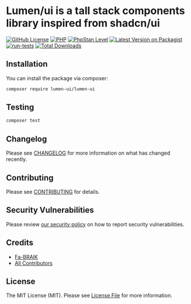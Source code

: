 # Lumen/ui is a tall stack components library inspired from shadcn/ui

[![GitHub License](https://img.shields.io/github/license/nuxtifyts/php-dto)](https://github.com/Fa-BRAIK/lumen-tw/blob/main/LICENSE.md)
[![PHP](https://img.shields.io/badge/php-%23777BB4.svg?&logo=php&logoColor=white&label=8.3)](https://www.php.net/releases/8.3/en.php)
[![PhpStan Level](https://img.shields.io/badge/PHPStan-level%2010-brightgreen.svg)](https://phpstan.org/user-guide/rule-levels)
[![Latest Version on Packagist](https://img.shields.io/packagist/v/lumen-ui/lumen-tw.svg?style=flat-square)](https://packagist.org/packages/lumen-ui/lumen-tw)
[![run-tests](https://github.com/Fa-BRAIK/lumen-tw/actions/workflows/run-tests.yml/badge.svg)](https://github.com/Fa-BRAIK/lumen-tw/actions/workflows/run-tests.yml)
[![Total Downloads](https://img.shields.io/packagist/dt/lumen-ui/lumen-tw.svg?style=flat-square)](https://packagist.org/packages/lumen-ui/lumen-tw)

## Installation

You can install the package via composer:

```bash
composer require lumen-ui/lumen-ui
```

## Testing

```bash
composer test
```

## Changelog

Please see [CHANGELOG](CHANGELOG.md) for more information on what has changed recently.

## Contributing

Please see [CONTRIBUTING](CONTRIBUTING.md) for details.

## Security Vulnerabilities

Please review [our security policy](../../security/policy) on how to report security vulnerabilities.

## Credits

-   [Fa-BRAIK](https://github.com/Fa-BRAIK)
-   [All Contributors](../../contributors)

## License

The MIT License (MIT). Please see [License File](LICENSE.md) for more information.
